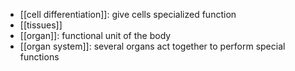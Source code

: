 - [[cell differentiation]]: give cells specialized function
- [[tissues]]
- [[organ]]: functional unit of the body
- [[organ system]]: several organs act together to perform special functions